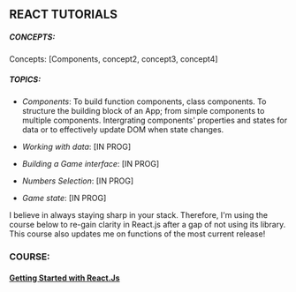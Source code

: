 ## **REACT TUTORIALS**

##### CONCEPTS:
Concepts: [Components, concept2, concept3, concept4]

##### TOPICS:
- *Components*: To build function components, class components. To structure the building block of an App; from simple components to multiple components. Intergrating components' properties and states for data or to effectively update DOM when state changes.

- *Working with data*: [IN PROG]

- *Building a Game interface*: [IN PROG]
- *Numbers Selection*: [IN PROG]
- *Game state*: [IN PROG]

I believe in always staying sharp in your stack. Therefore, I'm using the course below to re-gain clarity in React.js after a gap of not using its library. This course also updates me on functions of the most current release!

### COURSE: 
#### [Getting Started with React.Js](https://app.pluralsight.com/library/courses/react-js-getting-started/table-of-contents)
